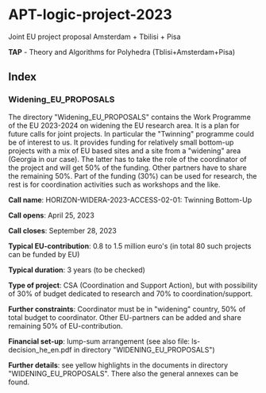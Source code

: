 # APT-logic-project-2023
Joint EU project proposal Amsterdam + Tbilisi + Pisa

**TAP** - Theory and Algorithms for Polyhedra (Tblisi+Amsterdam+Pisa)

## Index
### Widening_EU_PROPOSALS

The directory "Widening_EU_PROPOSALS" contains the Work Programme of the EU 2023-2024 on widening the EU research area. It is a plan for future calls for joint projects. In particular the "Twinning" programme could be of interest to us. It provides funding for relatively small bottom-up projects with a mix of EU based sites and a site from a "widening" area (Georgia in our case). The latter has to take the role of the coordinator of the project and will get 50% of the funding. Other partners have to share the remaining 50%. Part of the funding (30%) can be used for research, the rest is for coordination activities such as workshops and the like.

**Call name**: HORIZON-WIDERA-2023-ACCESS-02-01: Twinning Bottom-Up

**Call opens**: April 25, 2023

**Call closes**: September 28, 2023

**Typical EU-contribution**: 0.8 to 1.5 million euro's (in total 80 such projects can be funded by EU)

**Typical duration**: 3 years (to be checked)

**Type of project**: CSA (Coordination and Support Action), but with possibility of 30% of budget dedicated to research and 70% to coordination/support.

**Further constraints**: Coordinator must be in "widening" country, 50% of total budget to coordinator. Other EU-partners can be added and share remaining 50% of EU-contribution.

**Financial set-up**: lump-sum arrangement (see also file: ls-decision_he_en.pdf in directory "WIDENING_EU_PROPOSALS")

**Further details**: see yellow highlights in the documents in directory "WIDENING_EU_PROPOSALS". There also the general annexes can be found.

